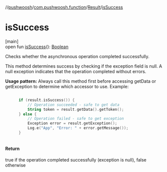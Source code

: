 //[pushwoosh](../../../index.md)/[com.pushwoosh.function](../index.md)/[Result](index.md)/[isSuccess](is-success.md)

# isSuccess

[main]\
open fun [isSuccess](is-success.md)(): [Boolean](https://kotlinlang.org/api/latest/jvm/stdlib/kotlin-stdlib/kotlin/-boolean/index.html)

Checks whether the asynchronous operation completed successfully. 

 This method determines success by checking if the exception field is null. A null exception indicates that the operation completed without errors. 

**Usage pattern:** Always call this method first before accessing getData or getException to determine which accessor to use.  Example: 

```kotlin

	  if (result.isSuccess()) {
	      // Operation succeeded - safe to get data
	      String token = result.getData().getToken();
	  } else {
	      // Operation failed - safe to get exception
	      Exception error = result.getException();
	      Log.e("App", "Error: " + error.getMessage());
	  }
	
```

#### Return

true if the operation completed successfully (exception is null), false otherwise
